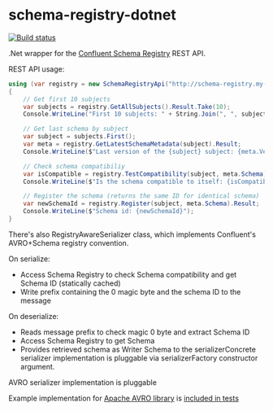 # schema-registry-dotnet

[![Build status](https://ci.appveyor.com/api/projects/status/iw1d99tqhchpdtks/branch/master?svg=true)](https://ci.appveyor.com/project/jakobz/schema-registry-dotnet/branch/master)

.Net wrapper for the [Confluent Schema Registry](http://docs.confluent.io/1.0.1/schema-registry/docs/index.html) REST API.

REST API usage:
```c#
using (var registry = new SchemaRegistryApi("http://schema-registry.my-company.com"))
{
    // Get first 10 subjects
    var subjects = registry.GetAllSubjects().Result.Take(10);
    Console.WriteLine("First 10 subjects: " + String.Join(", ", subjects));

    // Get last schema by subject
    var subject = subjects.First();
    var meta = registry.GetLatestSchemaMetadata(subject).Result;
    Console.WriteLine($"Last version of the {subject} subject: {meta.Version}");

    // Check schema compatibiliy
    var isCompatible = registry.TestCompatibility(subject, meta.Schema).Result;
    Console.WriteLine($"Is the schema compatible to itself: {isCompatible}");

    // Register the schema (returns the same ID for identical schema)
    var newSchemaId = registry.Register(subject, meta.Schema).Result;
    Console.WriteLine($"Schema id: {newSchemaId}");
}
```

There's also RegistryAwareSerializer<T> class, which implements Confluent's AVRO+Schema registry convention.
  
On serialize: 
- Access Schema Registry to check Schema compatibility and get Schema ID (statically cached)
- Write prefix containing the 0 magic byte and the schema ID to the message

On deserialize:
- Reads message prefix to check magic 0 byte and extract Schema ID
- Access Schema Registry to get Schema
- Provides retrieved schema as Writer Schema to the serializerConcrete serializer implementation is pluggable via serializerFactory constructor argument.

AVRO serializer implementation is pluggable

Example implementation for [Apache AVRO library](https://www.nuget.org/packages/Apache.Avro/) is [included in tests](https://github.com/jakobz/schema-registry-dotnet/blob/master/SchemaRegistry.Tests/Serialization/AvroSerializerFactory.cs)
